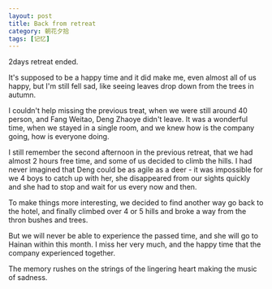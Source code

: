 ```yaml
---
layout: post
title: Back from retreat
category: 朝花夕拾
tags: [记忆]
---
```


2days retreat ended.

It's supposed to be a happy time and it did make me, even almost all of us happy, but I'm still fell sad, like seeing leaves drop down from the trees in autumn.

I couldn't help missing the previous treat, when we were still around 40 person, and Fang Weitao, Deng Zhaoye didn't leave. It was a wonderful time, when we stayed in a single room, and we knew how is the company going, how is everyone doing.

I still remember the second afternoon in the previous retreat, that we had almost 2 hours free time, and some of us decided to climb the hills. I had never imagined that Deng could be as agile as a deer - it was impossible for we 4 boys to catch up with her, she disappeared from our sights quickly and she had to stop and wait for us every now and then.

To make things more interesting, we decided to find another way go back to the hotel, and finally climbed over 4 or 5 hills and broke a way from the thron bushes and trees.

But we will never be able to experience the passed time, and she will go to Hainan within this month. I miss her very much, and the happy time that the company experienced together.

The memory rushes on the strings of the lingering heart making the music of sadness.